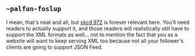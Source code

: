 ## `~palfun-foslup`
I mean, that's neat and all, but [xkcd 972](https://xkcd.com/927/) is forever relevant here. You'll need readers to actually support it, and those readers will realistically still have to support the XML formats as well... not to mention the fact that you as a website will want to keep serving XML too because not all your follower's clients are going to support JSON Feed.